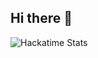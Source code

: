 ## Hi there 👋

![Hackatime Stats](https://github-readme-stats.hackclub.dev/api/wakatime?username=12491&api_domain=hackatime.hackclub.com&&custom_title=Hackatime+Stats&layout=compact&cache_seconds=0&langs_count=8&theme=monokai)
